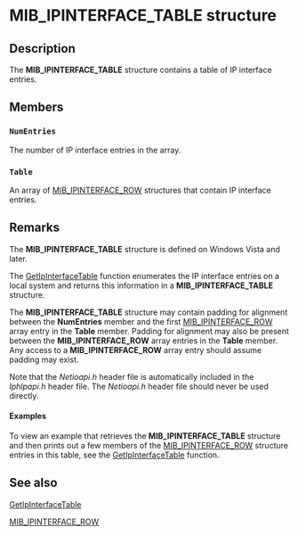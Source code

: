 # MIB_IPINTERFACE_TABLE structure

## Description

The
**MIB_IPINTERFACE_TABLE** structure contains a table of IP interface entries.

## Members

### `NumEntries`

The number of IP interface entries in the array.

### `Table`

An array of
[MIB_IPINTERFACE_ROW](https://learn.microsoft.com/windows/desktop/api/netioapi/ns-netioapi-mib_ipinterface_row) structures that contain IP interface entries.

## Remarks

The **MIB_IPINTERFACE_TABLE** structure is defined on Windows Vista and later.

The [GetIpInterfaceTable](https://learn.microsoft.com/windows/desktop/api/netioapi/nf-netioapi-getipinterfacetable) function enumerates the IP interface entries on a local system and returns this information in a **MIB_IPINTERFACE_TABLE** structure.

The **MIB_IPINTERFACE_TABLE** structure may contain padding for alignment between the **NumEntries** member and the first [MIB_IPINTERFACE_ROW](https://learn.microsoft.com/windows/desktop/api/netioapi/ns-netioapi-mib_ipinterface_row) array entry in the **Table** member. Padding for alignment may also be present between the **MIB_IPINTERFACE_ROW** array entries in the **Table** member. Any access to a **MIB_IPINTERFACE_ROW** array entry should assume padding may exist.

Note that the *Netioapi.h* header file is automatically included in the *Iphlpapi.h* header file. The *Netioapi.h* header file should never be used directly.

#### Examples

To view an example that retrieves the **MIB_IPINTERFACE_TABLE** structure and then prints out a few members of the [MIB_IPINTERFACE_ROW](https://learn.microsoft.com/windows/desktop/api/netioapi/ns-netioapi-mib_ipinterface_row) structure entries in this table, see the [GetIpInterfaceTable](https://learn.microsoft.com/windows/desktop/api/netioapi/nf-netioapi-getipinterfacetable) function.

## See also

[GetIpInterfaceTable](https://learn.microsoft.com/windows/desktop/api/netioapi/nf-netioapi-getipinterfacetable)

[MIB_IPINTERFACE_ROW](https://learn.microsoft.com/windows/desktop/api/netioapi/ns-netioapi-mib_ipinterface_row)